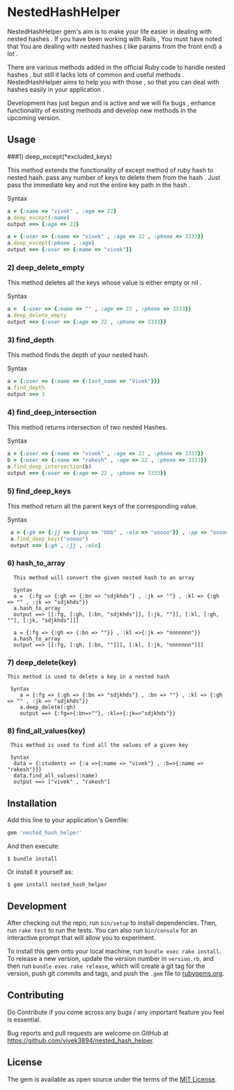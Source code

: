 # NestedHashHelper

NestedHashHelper gem's aim is to make your life easier in dealing with nested hashes . If you have been working with Rails , You must have noted that You are dealing with nested hashes ( like params from the front end) a lot . 

There are various methods added in the official Ruby code to handle nested hashes , but still it lacks lots of common and useful methods . NestedHashHelper aims to help you with those , so that you can deal with hashes easily in your application . 

Development has just begun and is active and we will fix bugs , enhance functionality of existing methods and develop new methods in the upcoming version.

## Usage

###1) deep_except(*excluded_keys)
   
  This method extends the functionality of except method of ruby hash to nested hash. pass any number of keys to delete them from the hash . Just pass the immediate key and not the entire key path in the hash . 

  Syntax 
  ```ruby  
  a = {:name => "vivek" , :age => 22}  
  a.deep_except(:name)  
  output ==> {:age => 22}  
  ```  

  ```ruby  
  a = {:user => {:name => "vivek" , :age => 22 , :phone => 3333}}  
  a.deep_except(:phone , :age)  
  output ==> {:user => {:name => "vivek"}}  
  ```  



### 2) deep_delete_empty
   
   This method deletes all the keys whose value is either empty or nil .

  Syntax   
   ```ruby  
   a =  {:user => {:name => "" , :age => 22 , :phone => 3333}}    
   a.deep_delete_empty  
   output ==> {:user => {:age => 22 , :phone => 3333}}  
   ```  


### 3) find_depth

   This method finds the depth of your nested hash.

  Syntax   
  ```ruby  
  a = {:user => {:name => {:last_name => "Vivek"}}}  
  a.find_depth  
  output ==> 3  
  ```  


### 4) find_deep_intersection

  This method returns intersection of two nested Hashes.

   Syntax   
   ```ruby  
   a = {:user => {:name => "vivek" , :age => 22 , :phone => 3333}}  
   b = {:user => {:name => "rakesh" , :age => 22 , :phone => 3333}}  
   a.find_deep_intersection(b)  
   output ==> {:user => {:age => 22 , :phone => 3333}}  
   ```  

### 5) find_deep_keys
 
  This method return all the parent keys of the corresponding value.


  Syntax 
  ```ruby
   a = {:gh => {:jj => {:pop => "bbb" , :olo => "ooooo"}} , :pp => "ooooo"}  
   a.find_deep_keys("ooooo")  
   output ==> [:gh , :jj , :olo]  
   ```

### 6) hash_to_array
      This method will convert the given nested hash to an array

      Syntax
      a =  {:fg => {:gh => {:bn => "sdjkhds"} , :jk => ""} , :kl => {:gh => "" , :jk => "sdjkhds"}}
      a.hash_to_array
      output ==> [[:fg, [:gh, [:bn, "sdjkhds"]], [:jk, ""]], [:kl, [:gh, ""], [:jk, "sdjkhds"]]]

      a = {:fg => {:gh => {:bn => ""}} , :kl =>{:jk => "nnnnnnn"}}
      a.hash_to_array
      output ==> [[:fg, [:gh, [:bn, ""]]], [:kl, [:jk, "nnnnnnn"]]]  

### 7) deep_delete(key)
    This method is used to delete a key in a nested hash
     
     Syntax
        a = {:fg => {:gh => {:bn => "sdjkhds"} , :bn => ""} , :kl => {:gh => "" , :jk => "sdjkhds"}}
        a.deep_delete(:gh)
        output ==> {:fg=>{:bn=>""}, :kl=>{:jk=>"sdjkhds"}}   

### 8) find_all_values(key)
     This method is used to find all the values of a given key 

     Syntax  
      data = {:students => {:a =>{:name => "vivek"} , :b=>{:name => "rakesh"}}}
      data.find_all_values(:name)
      output ==> ["vivek" , "rakesh"]

## Installation

Add this line to your application's Gemfile:

```ruby
gem 'nested_hash_helper'
```

And then execute:

    $ bundle install

Or install it yourself as:

    $ gem install nested_hash_helper


## Development

After checking out the repo, run `bin/setup` to install dependencies. Then, run `rake test` to run the tests. You can also run `bin/console` for an interactive prompt that will allow you to experiment.

To install this gem onto your local machine, run `bundle exec rake install`. To release a new version, update the version number in `version.rb`, and then run `bundle exec rake release`, which will create a git tag for the version, push git commits and tags, and push the `.gem` file to [rubygems.org](https://rubygems.org).

## Contributing

Do Contribute if you come across any bugs / any important feature you feel is essential.

Bug reports and pull requests are welcome on GitHub at https://github.com/vivek3894/nested_hash_helper.


## License

The gem is available as open source under the terms of the [MIT License](http://opensource.org/licenses/MIT).

